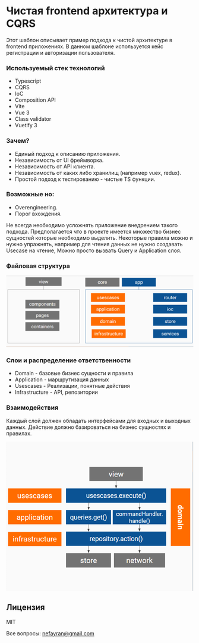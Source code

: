 ﻿# Чистая frontend архитектура и CQRS

Этот шаблон описывает пример подхода к чистой архитектуре в frontend приложениях.
В данном шаблоне используется кейс регистрации и авторизации пользователя.

### Используемый стек технологий
- Typescript
- CQRS
- IoC
- Composition API
- Vite
- Vue 3
- Class validator
- Vuetify 3

### Зачем?
- Единый подход к описанию приложения.
- Независимость от UI фреймворка.
- Независимость от API клиента.
- Независимость от каких либо хранилищ (например vuex, redux).
- Простой подход к тестированию - чистые TS функции.

### Возможные но:
- Overengineering.
- Порог вхождения.

Не всегда необходимо усложнять приложение внедрением такого подхода.
Предполагается что в проекте имеется множество бизнес сущностей которые необходимо выделить.
Некоторые правила можно и нужно упражнять, например для чтения данных не нужно создавать Usecase на чтение,
Можно просто вызвать Query и Application слоя.

### Файловая структура

![](.\picture-1.png)

### Слои и распределение ответственности
- Domain - базовые бизнес сущности и правила
- Application - маршрутизация данных
- Usescases - Реализации, понятные действия
- Infrastructure - API, репозитории

### Взаимодействия

Каждый слой должен обладать интерфейсами для входных и выходных данных.
Действие должно базироваться на бизнес сущностях и правилах.

![](.\picture-2.png)

## Лицензия

MIT

Все вопросы: nefayran@gmail.com